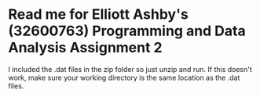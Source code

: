 # Read me for Elliott Ashby's (32600763) Programming and Data Analysis Assignment 2
I included the .dat files in the zip folder so just unzip and run.
If this doesn't work, make sure your working directory is the same location as the .dat files.
